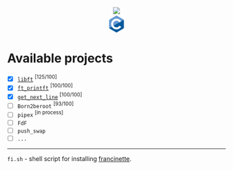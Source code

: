 
<div id="header" align="center">
  <a href="https://42berlin.de">
    <img src="https://imgs.search.brave.com/jpNXMdgJ3R9pu-9uya0UyEx_CnxTifc_RwYrFaxBQug/rs:fit:860:0:0/g:ce/aHR0cHM6Ly91cGxv/YWQud2lraW1lZGlh/Lm9yZy93aWtpcGVk/aWEvY29tbW9ucy84/LzhkLzQyX0xvZ28u/c3Zn.svg" width="150"/>
  </a>
</div>

<div align="center">
  <a href="https://www.cprogramming.com/" target="_blank" rel="noreferrer"> <img src="https://raw.githubusercontent.com/devicons/devicon/master/icons/c/c-original.svg" alt="The Language of Gods" width="40" height="40"/> </a>
</div>

# Available projects

- [x] [`libft`](https://github.com/tesla33io/42curriculum/tree/main/libft) <sup>\[125/100\]</sup>
- [x] [`ft_printft`](https://github.com/tesla33io/42curriculum/tree/main/ft_printf) <sup>\[100/100\]</sup>
- [x] [`get_next_line`](https://github.com/tesla33io/42curriculum/tree/main/get_next_line) <sup>\[100/100\]</sup>
- [ ] `Born2beroot` <sup>\[93/100\]</sup>
- [ ] `pipex` <sup>\[in process\]</sup>
- [ ] `FdF`
- [ ] `push_swap`
- [ ] `...`

---

`fi.sh` - shell script for installing [francinette](https://github.com/xicodomingues/francinette).
